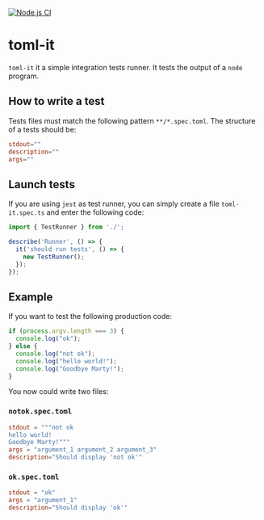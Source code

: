 [![Node.js CI](https://github.com/CodeWorksFrance/toml-it/actions/workflows/nodejs-ci.yml/badge.svg)](https://github.com/CodeWorksFrance/toml-it/actions/workflows/nodejs-ci.yml)

# toml-it

`toml-it` it a simple integration tests runner. It tests the output of a `node` program.

## How to write a test

Tests files must match the following pattern `**/*.spec.toml`.
The structure of a tests should be:

``` toml
stdout=""
description=""
args=""
```

## Launch tests

If you are using `jest` as test runner, you can simply create a file `toml-it.spec.ts` and enter the following code:

```ts
import { TestRunner } from './';

describe('Runner', () => {
  it('should run tests', () => {
    new TestRunner();
  });
});
```

## Example

If you want to test the following production code:

```ts
if (process.argv.length === 3) {
  console.log("ok");
} else {
  console.log("not ok");
  console.log("hello world!");
  console.log("Goodbye Marty!");
}
```

You now could write two files:

### `notok.spec.toml`

```toml
stdout = """not ok
hello world!
Goodbye Marty!"""
args = "argument_1 argument_2 argument_3"
description="Should display 'not ok'"
```

### `ok.spec.toml`

```toml
stdout = "ok"
args = "argument_1"
description="Should display 'ok'"
```